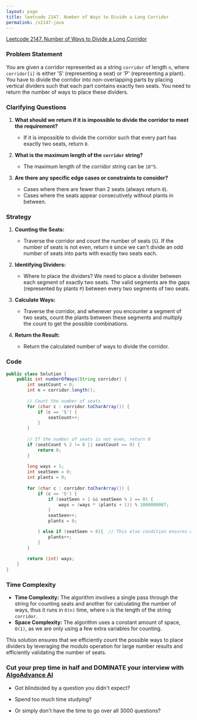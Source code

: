 ```yaml
---
layout: page
title: leetcode 2147. Number of Ways to Divide a Long Corridor
permalink: /s2147-java
---
```

[Leetcode 2147. Number of Ways to Divide a Long Corridor](https://algoadvance.github.io/algoadvance/l2147)
### Problem Statement

You are given a corridor represented as a string `corridor` of length `n`, where `corridor[i]` is either 'S' (representing a seat) or 'P' (representing a plant). You have to divide the corridor into non-overlapping parts by placing vertical dividers such that each part contains exactly two seats. You need to return the number of ways to place these dividers.

### Clarifying Questions

1. **What should we return if it is impossible to divide the corridor to meet the requirement?**
   - If it is impossible to divide the corridor such that every part has exactly two seats, return `0`.

2. **What is the maximum length of the `corridor` string?**
   - The maximum length of the corridor string can be `10^5`.

3. **Are there any specific edge cases or constraints to consider?**
   - Cases where there are fewer than 2 seats (always return `0`).
   - Cases where the seats appear consecutively without plants in between.

### Strategy

1. **Counting the Seats:**
   - Traverse the corridor and count the number of seats (`S`). If the number of seats is not even, return `0` since we can't divide an odd number of seats into parts with exactly two seats each.

2. **Identifying Dividers:**
   - Where to place the dividers? We need to place a divider between each segment of exactly two seats. The valid segments are the gaps (represented by plants `P`) between every two segments of two seats.

3. **Calculate Ways:**
   - Traverse the corridor, and whenever you encounter a segment of two seats, count the plants between these segments and multiply the count to get the possible combinations.

4. **Return the Result:**
   - Return the calculated number of ways to divide the corridor.

### Code

```java
public class Solution {
    public int numberOfWays(String corridor) {
        int seatCount = 0;
        int n = corridor.length();
        
        // Count the number of seats
        for (char c : corridor.toCharArray()) {
            if (c == 'S') {
                seatCount++;
            }
        }
        
        // If the number of seats is not even, return 0
        if (seatCount % 2 != 0 || seatCount == 0) {
            return 0;
        }
        
        long ways = 1;
        int seatSeen = 0;
        int plants = 0;
        
        for (char c : corridor.toCharArray()) {
            if (c == 'S') {
                if (seatSeen > 1 && seatSeen % 2 == 0) {
                    ways = (ways * (plants + 1)) % 1000000007;
                }
                seatSeen++;
                plants = 0;

            } else if (seatSeen > 0){  // This else condition ensures we only count plants after the first seat encountered
                plants++;
            }
        }
        
        return (int) ways;
    }
}
```

### Time Complexity

- **Time Complexity:** The algorithm involves a single pass through the string for counting seats and another for calculating the number of ways, thus it runs in `O(n)` time, where `n` is the length of the string `corridor`.
- **Space Complexity:** The algorithm uses a constant amount of space, `O(1)`, as we are only using a few extra variables for counting.

This solution ensures that we efficiently count the possible ways to place dividers by leveraging the modulo operation for large number results and efficiently validating the number of seats.


### Cut your prep time in half and DOMINATE your interview with [AlgoAdvance AI](https://algoAdvance.com)

- Got blindsided by a question you didn't expect?

- Spend too much time studying?

- Or simply don't have the time to go over all 3000 questions?

